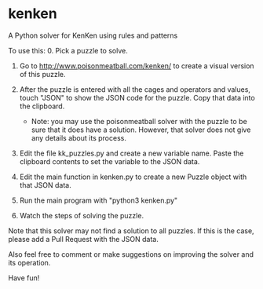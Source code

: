 # kenken
A Python solver for KenKen using rules and patterns

To use this:
0. Pick a puzzle to solve.

1. Go to http://www.poisonmeatball.com/kenken/ to create a visual version of this puzzle.

2. After the puzzle is entered with all the cages and operators and values, touch "JSON"
   to show the JSON code for the puzzle. Copy that data into the clipboard.
   
   * Note: you may use the poisonmeatball solver with the puzzle to be sure that it does have
     a solution. However, that solver does not give any details about its process.

3. Edit the file kk_puzzles.py and create a new variable name. Paste the clipboard contents to
   set the variable to the JSON data.

4. Edit the main function in kenken.py to create a new Puzzle object with that JSON data.

5. Run the main program with "python3 kenken.py"

6. Watch the steps of solving the puzzle.

Note that this solver may not find a solution to all puzzles. If this is the case, please
add a Pull Request with the JSON data.

Also feel free to comment or make suggestions on improving the solver and its operation.

Have fun!
